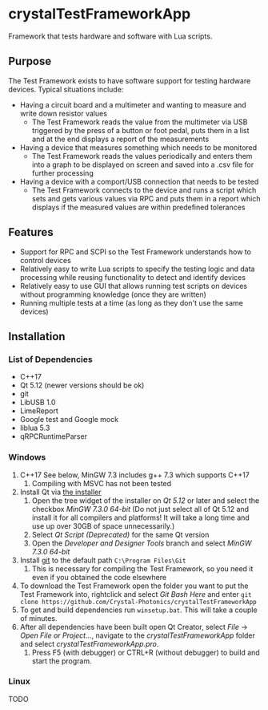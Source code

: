# crystalTestFrameworkApp
Framework that tests hardware and software with Lua scripts.

## Purpose
The Test Framework exists to have software support for testing hardware devices.
Typical situations include:
* Having a circuit board and a multimeter and wanting to measure and write down resistor values
  * The Test Framework reads the value from the multimeter via USB triggered by the press of a button or foot pedal, puts them in a list and at the end displays a report of the measurements
* Having a device that measures something which needs to be monitored
  * The Test Framework reads the values periodically and enters them into a graph to be displayed on screen and saved into a .csv file for further processing
* Having a device with a comport/USB connection that needs to be tested
  * The Test Framework connects to the device and runs a script which sets and gets various values via RPC and puts them in a report which displays if the measured values are within predefined tolerances

## Features
* Support for RPC and SCPI so the Test Framework understands how to control devices
* Relatively easy to write Lua scripts to specify the testing logic and data processing while reusing functionality to detect and identify devices
* Relatively easy to use GUI that allows running test scripts on devices without programming knowledge (once they are written)
* Running multiple tests at a time (as long as they don't use the same devices)

## Installation
### List of Dependencies
* C++17
* Qt 5.12 (newer versions should be ok)
* git
* LibUSB 1.0
* LimeReport
* Google test and Google mock
* liblua 5.3
* qRPCRuntimeParser

### Windows
1. C++17 See below, MinGW 7.3 includes g++ 7.3 which supports C++17
   1. Compiling with MSVC has not been tested
1. Install Qt via [the installer](https://www.qt.io/download-thank-you)
   1. Open the tree widget of the installer on *Qt 5.12* or later and select the checkbox *MinGW 7.3.0 64-bit* (Do not just select all of Qt 5.12 and install it for all compilers and platforms! It will take a long time and use up over 30GB of space unnecessarily.)
   1. Select *Qt Script (Deprecated)* for the same Qt version
   1. Open the *Developer and Designer Tools* branch and select *MinGW 7.3.0 64-bit*
1. Install [git](https://gitforwindows.org/) to the default path `C:\Program Files\Git`
   1. This is necessary for compiling the Test Framework, so you need it even if you obtained the code elsewhere
1. To download the Test Framework open the folder you want to put the Test Framework into, rightclick and select *Git Bash Here* and enter `git clone https://github.com/Crystal-Photonics/crystalTestFrameworkApp`
1. To get and build dependencies run `winsetup.bat`. This will take a couple of minutes.
1. After all dependencies have been built open Qt Creator, select *File* -> *Open File or Project...*, navigate to the *crystalTestFrameworkApp*  folder and select *crystalTestFrameworkApp.pro*.
   1. Press F5 (with debugger) or CTRL+R (without debugger) to build and start the program.
 
### Linux
TODO
